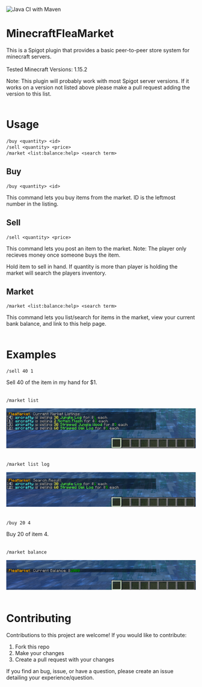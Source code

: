 ![Java CI with Maven](https://github.com/tiecia/MinecraftFleaMarket/workflows/Java%20CI%20with%20Maven/badge.svg?branch=master-release)
# MinecraftFleaMarket
This is a Spigot plugin that provides a basic peer-to-peer store system for minecraft servers.
<br/><br/>
Tested Minecraft Versions: 1.15.2

Note: This plugin will probably work with most Spigot server versions. If it works on a version not listed above please make a pull request adding the version to this list.
<br/><br/>

# Usage

```
/buy <quantity> <id>
/sell <quantity> <price>
/market <list:balance:help> <search term>
```

## Buy
```
/buy <quantity> <id>
```
This command lets you buy items from the market. ID is the leftmost number in the listing.

## Sell
```
/sell <quantity> <price>
```
This command lets you post an item to the market. Note: The player only recieves money once someone buys the item.

Hold item to sell in hand. If quantity is more than player is holding the market will search the players inventory.

## Market
```
/market <list:balance:help> <search term>
```
This command lets you list/search for items in the market, view your current bank balance, and link to this help page.
<br/><br/>

# Examples

```
/sell 40 1
```
Sell 40 of the item in my hand for $1.
<br/><br/>

```
/market list
```
![alt text](https://github.com/tiecia/MinecraftFleaMarket/blob/master-release/images/list.png?raw=true)
<br/><br/>

```
/market list log
```
![alt text](https://github.com/tiecia/MinecraftFleaMarket/blob/master-release/images/search.png?raw=true)
<br/><br/>

```
/buy 20 4
```
Buy 20 of item 4.
<br/><br/>

```
/market balance
```
![alt text](https://github.com/tiecia/MinecraftFleaMarket/blob/master-release/images/balance.png?raw=true)
<br/><br/>
# Contributing
Contributions to this project are welcome! If you would like to contribute: 
 1. Fork this repo
 1. Make your changes
 1. Create a pull request with your changes

If you find an bug, issue, or have a question, please create an issue detailing your experience/question.